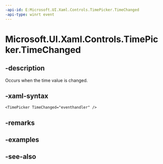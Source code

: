 ```yaml
---
-api-id: E:Microsoft.UI.Xaml.Controls.TimePicker.TimeChanged
-api-type: winrt event
---
```


<!-- Event syntax
public event Windows.Foundation.EventHandler TimeChanged<Windows.UI.Xaml.Controls.TimePickerValueChangedEventArgs>
-->

# Microsoft.UI.Xaml.Controls.TimePicker.TimeChanged

## -description
Occurs when the time value is changed.

## -xaml-syntax
```xaml
<TimePicker TimeChanged="eventhandler" />
```


## -remarks

## -examples

## -see-also
